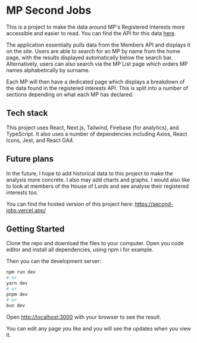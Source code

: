 # MP Second Jobs

This is a project to make the data around MP's Registered Interests more accessible and easier to read. You can find the API for this data [here](https://members-api.parliament.uk/index.html).

The application essentially pulls data from the Members API and displays it on the site. Users are able to search for an MP by name from the home page, with the results displayed automatically below the search bar. Alternatively, users can also search via the MP List page which orders MP names alphabetically by surname.

Each MP will then have a dedicated page which displays a breakdown of the data found in the registered interests API. This is split into a number of sections depending on what each MP has declared.

## Tech stack

This project uses React, Next.js, Tailwind, Firebase (for analytics), and TypeScript. It also uses a number of dependencies including Axios, React Icons, Jest, and React GA4.

## Future plans

In the future, I hope to add historical data to this project to make the analysis more concrete. I also may add charts and graphs. I would also like to look at members of the House of Lords and see analyse their registered interests too.

You can find the hosted version of this project here: https://second-jobs.vercel.app/

## Getting Started

Clone the repo and download the files to your computer. Open you code editor and install all dependencies, using npm i for example.

Then you can the development server:

```bash
npm run dev
# or
yarn dev
# or
pnpm dev
# or
bun dev
```

Open [http://localhost:3000](http://localhost:3000) with your browser to see the result.

You can edit any page you like and you will see the updates when you view it.


